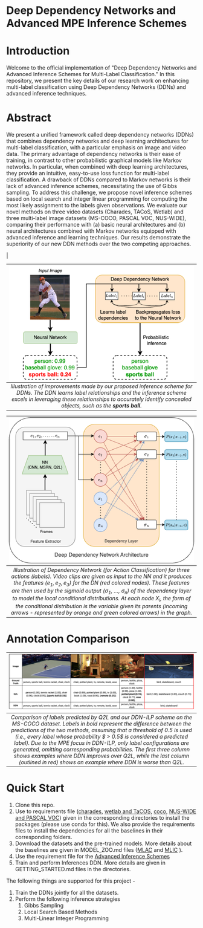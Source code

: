 # Deep Dependency Networks and Advanced MPE Inference Schemes

# Introduction

Welcome to the official implementation of "Deep Dependency Networks and Advanced Inference Schemes for Multi-Label Classification." In this repository, we present the key details of our research work on enhancing multi-label classification using Deep Dependency Networks (DDNs) and advanced inference techniques.

# Abstract

We present a unified framework called deep dependency networks (DDNs) that combines dependency networks and deep learning architectures for multi-label classification, with a particular emphasis on image and video data. The primary advantage of dependency networks is their ease of training, in contrast to other probabilistic graphical models like Markov networks. In particular, when combined with deep learning architectures, they provide an intuitive, easy-to-use loss function for multi-label classification. A drawback of DDNs compared to Markov networks is their lack of advanced inference schemes, necessitating the use of Gibbs sampling. To address this challenge, we propose novel inference schemes based on local search and integer linear programming for computing the most likely assignment to the labels given observations. We evaluate our novel methods on three video datasets (Charades, TACoS, Wetlab) and three multi-label image datasets (MS-COCO, PASCAL VOC, NUS-WIDE), comparing their performance with (a) basic neural architectures and (b) neural architectures combined with Markov networks equipped with advanced inference and learning techniques. Our results demonstrate the superiority of our new DDN methods over the two competing approaches.

|

|                                                                                                                   ![images/dn.png](images/dn.png)                                                                                                                   |
| :----------------------------------------------------------------------------------------------------------------------------------------------------------------------------------------------------------------------------------------------------------------: |
| *Illustration of improvements made by our proposed inference scheme for DDNs. The DDN learns label relationships and the inference scheme excels in leveraging these relationships to accurately identify concealed objects, such as the **sports ball**.* |

|                                                                                                                                                                                                                                                           ![images/dn_main_figure.png](images/dn_main_figure.png)                                                                                                                                                                                                                                                           |
| :------------------------------------------------------------------------------------------------------------------------------------------------------------------------------------------------------------------------------------------------------------------------------------------------------------------------------------------------------------------------------------------------------------------------------------------------------------------------------------------------------------------------------------------------------------------------: |
| *Illustration of Dependency Network (for Action Classification) for three actions (labels). Video clips are given as input to the NN and it produces the features ($e_1,e_2,e_3$) for the DN (red colored nodes). These features are then used by the sigmoid output ($\sigma_1$, $\ldots$, $\sigma_n$) of the dependency layer to model the local conditional distributions. At each node $X_i$, the form of the conditional distribution is the variable given its parents (incoming arrows - represented by orange and green colored arrows) in the graph.* |

# Annotation Comparison

|                                                                                                                                                                                                                                                                         ![img.png](images/annotations.png)                                                                                                                                                                                                                                                                         |
| :------------------------------------------------------------------------------------------------------------------------------------------------------------------------------------------------------------------------------------------------------------------------------------------------------------------------------------------------------------------------------------------------------------------------------------------------------------------------------------------------------------------------------------------------------------------------------: |
| *Comparison of labels predicted by Q2L and our DDN-ILP scheme on the MS-COCO dataset. Labels in bold represent the difference between the predictions of the two methods, assuming that a threshold of 0.5 is used (i.e., every label whose probability $ > 0.5$ is considered a predicted label). Due to the MPE focus in DDN-ILP, only label configurations are generated, omitting corresponding probabilities. The first three column shows examples where DDN improves over Q2L, while the last column (outlined in red) shows an example where DDN is worse than Q2L.* |

# Quick Start

1. Clone this repo.
2. Use to requirements file ([charades](Methods/MLAC/requirements/joint_ddn_charades.yml), [wetlab and TaCOS](Methods/MLAC/requirements/joint_ddn_tacos_wetlab.yml), [coco](Methods/MLIC/requirements/ddn_coco.yml), [NUS-WIDE and PASCAL VOC](Methods/MLIC/requirements/ddn_nus_voc.yml)) given in the corresponding directories to install the packages (please use conda for this). We also provide the requirements files to install the dependencies for all the baselines in their corresponding folders.
3. Download the datasets and the pre-trained models. More details about the baselines are given in MODEL_ZOO.md files ([MLAC](Methods/MLAC/MODEL_ZOO.md) and [MLIC](Methods/MLIC/MODEL_ZOO.md) ).
4. Use the requirement file for the [Advanced Inference Schemes](Methods/Inference_Schemes/DDN-Advanced-Inference-main/environment.yml)
5. Train and perform Inferences DDN. More details are given in GETTING_STARTED.md files in the directories.

The following things are supported for this project -

1. Train the DDNs jointly for all the datasets.
2. Perform the following inference strategies
   1. Gibbs Sampling
   2. Local Search Based Methods
   3. Multi-Linear Integer Programming

[//]: #
